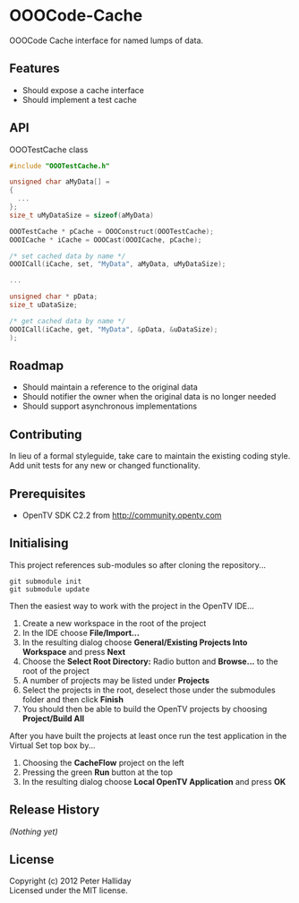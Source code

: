 OOOCode-Cache
=============

OOOCode Cache interface for named lumps of data.

## Features

- Should expose a cache interface
- Should implement a test cache

## API

OOOTestCache class

```C
#include "OOOTestCache.h"

unsigned char aMyData[] =
{
  ...
};
size_t uMyDataSize = sizeof(aMyData)

OOOTestCache * pCache = OOOConstruct(OOOTestCache);
OOOICache * iCache = OOOCast(OOOICache, pCache);

/* set cached data by name */
OOOICall(iCache, set, "MyData", aMyData, uMyDataSize);

...

unsigned char * pData;
size_t uDataSize;

/* get cached data by name */
OOOICall(iCache, get, "MyData", &pData, &uDataSize);
);
```

## Roadmap

- Should maintain a reference to the original data
- Should notifier the owner when the original data is no longer needed
- Should support asynchronous implementations

## Contributing

In lieu of a formal styleguide, take care to maintain the existing coding style. Add unit tests for any new or changed functionality.

## Prerequisites

- OpenTV SDK C2.2 from http://community.opentv.com

## Initialising

This project references sub-modules so after cloning the repository...

```
git submodule init
git submodule update
```

Then the easiest way to work with the project in the OpenTV IDE...

1. Create a new workspace in the root of the project
1. In the IDE choose **File/Import...**
1. In the resulting dialog choose **General/Existing Projects Into Workspace** and press **Next**
1. Choose the **Select Root Directory:** Radio button and **Browse...** to the root of the project
1. A number of projects may be listed under **Projects**
1. Select the projects in the root, deselect those under the submodules folder and then click **Finish**
1. You should then be able to build the OpenTV projects by choosing **Project/Build All**

After you have built the projects at least once run the test application in the Virtual Set top box by...

1. Choosing the **CacheFlow** project on the left
1. Pressing the green **Run** button at the top
1. In the resulting dialog choose **Local OpenTV Application** and press **OK**

## Release History
_(Nothing yet)_

## License
Copyright (c) 2012 Peter Halliday  
Licensed under the MIT license.